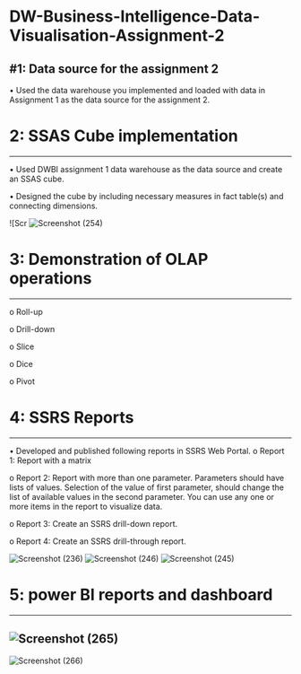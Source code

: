 # DW-Business-Intelligence-Data-Visualisation-Assignment-2


#1: Data source for the assignment 2
---------------------------------------------
•	Used the data warehouse you implemented and loaded with data in Assignment 1 as the data source for the assignment 2.  
 
# 2: SSAS Cube implementation
---------------------------------------------
•	Used DWBI assignment 1 data warehouse as the data source and create an SSAS cube.

•	Designed the cube by including necessary measures in fact table(s) and connecting dimensions. 

![Scr
![Screenshot (254)](https://user-images.githubusercontent.com/53893019/84182493-1adadc80-aaa8-11ea-9a26-441401759867.png)

 
# 3: Demonstration of OLAP operations
---------------------------------------------
o	Roll-up

o	Drill-down

o	Slice

o	Dice

o	Pivot 
 
# 4: SSRS Reports
---------------------------------------------
•	Developed and published following reports in SSRS Web Portal. 
o	Report 1: Report with a matrix

o	Report 2: Report with more than one parameter. Parameters should have lists of values. Selection of the value of first parameter, 
should change the list of available values in the second parameter. You can use any one or more items in the report to visualize data.

o	Report 3: Create an SSRS drill-down report.

o	Report 4: Create an SSRS drill-through report.

![Screenshot (236)](https://user-images.githubusercontent.com/53893019/84182673-642b2c00-aaa8-11ea-92ae-956ad9535c9b.png)
![Screenshot (246)](https://user-images.githubusercontent.com/53893019/84182681-65f4ef80-aaa8-11ea-96f0-8621f344853d.png)
![Screenshot (245)](https://user-images.githubusercontent.com/53893019/84182685-67261c80-aaa8-11ea-88c4-13455b268ef1.png)

# 5: power BI reports and dashboard
---------------------------------------------
![Screenshot (265)](https://user-images.githubusercontent.com/53893019/84182370-eb2bd480-aaa7-11ea-9d83-8d2495bf1f8d.png)
---------------------------------------------
![Screenshot (266)](https://user-images.githubusercontent.com/53893019/84182374-ed8e2e80-aaa7-11ea-94d7-0118f314673c.png)


